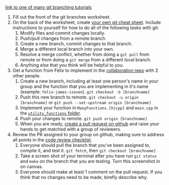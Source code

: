 [link to one of many git branching tutorials](https://www.atlassian.com/git/tutorials/using-branches)

1. Fill out the front of the git branches worksheet.
2. On the back of the worksheet, create [your own git cheat sheet](../6_version_control_git/git_cheat_sheet.md). Include instructions to yourself for how to do all of the following tasks with git:
    1. Modify files and commit changes locally.
    2. Push/pull changes from a remote branch.
    3. Create a new branch, commit changes to that branch.
    4. Merge a different local branch into your own.
    5. Resolve a merge conflict, whether from doing a `git pull` from remote or from doing a `git merge` from a different local branch.
    6. Anything else that you think will be helpful to you.
3. Get a function from Felix to implement in the [collaboration repo](https://github.com/muzny/csci3010-spring2019-collab/) with 2 other people.
    1. Create a new branch, including at least one person's name in your group and the function that you are implementing in it's name (example: `felix-james-iseven`). `git checkout -b [branchname]`
    2. Push this new branch to remote. `git checkout -u origin [branchname]` or `git push --set-upstream origin [branchname]`
    3. Implement your function in `ManyFunctions.[h|cpp]` and `main.cpp` in the [`utility_functions` folder](https://github.com/muzny/csci3010-spring2019-collab/tree/master/utility_functions).
    4. Push your changes to remote. `git push origin [branchname]`
    5. When you are ready, [create a pull request on github](https://help.github.com/articles/creating-a-pull-request/) and raise your hands to get matched with a group of reviewers.
4. Review the PR assigned to your group on github, making sure to address all points in the [code review checklist](code_review_checklist.md).
    1. Everyone should pull the branch that you've been assigned to, compile it, and test it. `git fetch`, then `git checkout [branchname]`
    2. Take a screen shot of your terminal after you have run `git status` and `make` on the branch that you are testing. Turn this screenshot in on canvas.
    3. Everyone should make at least 1 comment on the pull request. If you think that no changes need to be made, birefly describe why.
